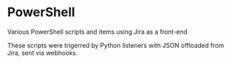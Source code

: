 # PowerShell
Various PowerShell scripts and items using Jira as a front-end


These scripts were trigerred by Python listeners with JSON offloaded from Jira, sent via webhooks. 
